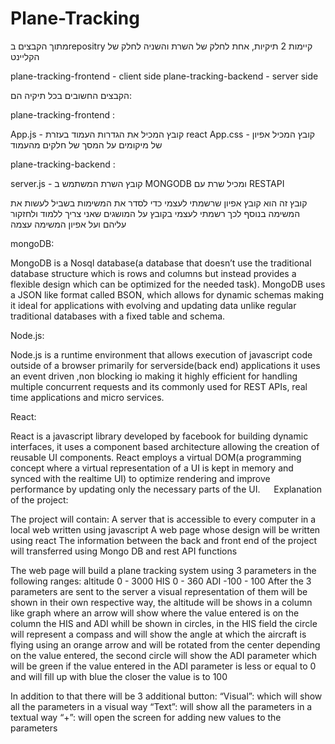 # Plane-Tracking
מתוך הקבצים בrepositry קיימות 2 תיקיות, אחת לחלק של השרת והשניה לחלק של הקליינט 

plane-tracking-frontend - client side
plane-tracking-backend - server side

הקבצים החשובים בכל תיקיה הם:

plane-tracking-frontend :

App.js - קובץ המכיל את הגדרות העמוד בעזרת react
App.css - קובץ המכיל אפיון של מיקומים על המסך של חלקים מהעמוד



plane-tracking-backend :

server.js - קובץ השרת המשתמש ב MONGODB ומכיל שרת עם RESTAPI



קובץ זה הוא קובץ אפיון שרשמתי לעצמי כדי לסדר את המשימות בשביל לעשות את המשימה
בנוסף לכך רשמתי לעצמי בקובץ על המושגים שאני צריך ללמוד ולחזקור עליהם ועל אפיון המשימה עצמה

mongoDB:

MongoDB is a Nosql database(a database that doesn’t use the traditional database structure which is rows and columns but instead provides a flexible design which can be optimized for the needed task). MongoDB uses  a JSON like format called BSON, which allows for dynamic schemas making it ideal for applications with evolving and updating data unlike regular traditional databases with a fixed table and schema.

Node.js:

Node.js is a runtime environment that allows execution of  javascript code outside of a browser primarily for serverside(back end) applications it uses an event driven ,non blocking io making it highly efficient for handling multiple concurrent requests and its commonly used for REST APIs, real time applications and micro services.

React:

React is a javascript library developed by facebook for building dynamic interfaces, it uses a component based architecture allowing the creation of reusable UI components. React employs a virtual DOM(a programming concept where a virtual representation of a UI is kept in memory and synced with the realtime UI) to optimize rendering and improve performance by updating only the necessary parts of the UI.
 
Explanation of the project:

The project will contain:
A server that is accessible to every computer in a local web written using javascript
A web page whose design will be written using react
The information between the back and front end of the project will transferred using Mongo DB and rest API functions

The web page will build a plane tracking system using 3 parameters in the following ranges:
altitude 0 - 3000
HIS 0 - 360
ADI -100 - 100
After the 3 parameters are sent to the server a visual representation of them will be shown in their own respective way, the altitude will be shows in a column like graph where an arrow will show where the value entered is on the column the HIS and ADI whill be shown in circles, in the HIS field the circle will represent a compass and will show the angle at which the aircraft is flying using an orange arrow and will be rotated from the center depending on the value entered, the second circle will show the ADI parameter which will be green if the value entered in the ADI parameter is less or equal to 0 and will fill up with blue the closer the value is to 100


In addition to that there will be 3 additional button:
“Visual”: which will show all the parameters in a visual way
 “Text”: will show all the parameters in a textual way
 “+”: will open the screen for adding new values to the parameters
